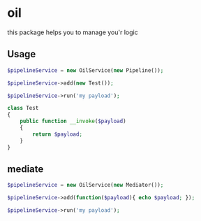 # oil

this package helps you to manage you'r logic



## Usage



```php
$pipelineService = new OilService(new Pipeline());

$pipelineService->add(new Test());

$pipelineService->run('my payload');


```


```php
class Test
{
    public function __invoke($payload)
    {
        return $payload;
    }
}

```

## mediate


```php
$pipelineService = new OilService(new Mediator());

$pipelineService->add(function($payload){ echo $payload; });

$pipelineService->run('my payload');


```